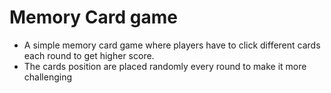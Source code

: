 # Memory Card game

- A simple memory card game where players have to click different cards each round to get higher score.
- The cards position are placed randomly every round to make it more challenging
